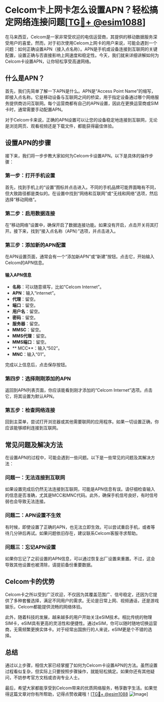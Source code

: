 # Celcom卡上网卡怎么设置APN？轻松搞定网络连接问题[[TG💪+ @esim1088](https://t.me/s/esim1088)]

在马来西亚，Celcom是一家非常受欢迎的电信运营商，其提供的移动数据服务深受用户的喜爱。然而，对于初次使用Celcom上网卡的用户来说，可能会遇到一个问题：如何正确设置APN（接入点名称）。APN是手机或设备连接到互联网的关键配置，设置正确与否直接影响上网速度和稳定性。今天，我们就来详细讲解如何为Celcom卡设置APN，让你轻松享受高速网络。

## 什么是APN？

首先，我们先简单了解一下APN是什么。APN是“Access Point Name”的缩写，即接入点名称。它是移动设备与互联网之间的桥梁，用于指定设备通过哪个网络服务提供商访问互联网。每个运营商都有自己的APN设置，因此在更换运营商或SIM卡时，通常需要手动配置APN。

对于Celcom卡来说，正确的APN设置可以让您的设备稳定地连接到互联网，无论是浏览网页、观看视频还是下载文件，都能获得最佳体验。

## 设置APN的步骤

接下来，我们将一步步教大家如何为Celcom卡设置APN。以下是具体的操作步骤：

### 第一步：打开手机设置

首先，找到手机上的“设置”图标并点击进入。不同的手机品牌可能界面略有不同，但大致路径都是类似的。在设置中找到“网络和互联网”或“无线和网络”选项，然后选择“移动网络”。

### 第二步：启用数据连接

在“移动网络”设置中，确保开启了数据连接功能。如果没有开启，点击开关将其打开。接下来，找到“接入点名称（APN）”选项，并点击进入。

### 第三步：添加新的APN配置

在APN设置页面，通常会有一个“添加新APN”或“新建”按钮。点击它，开始输入Celcom的APN信息。

#### 输入APN信息

- **名称**：可以随意填写，比如“Celcom Internet”。
- **APN**：输入“internet”。
- **代理**：留空。
- **端口**：留空。
- **用户名**：留空。
- **密码**：留空。
- **服务器**：留空。
- **MMSC**：留空。
- **MMS代理**：留空。
- **MMS端口**：留空。
- ** MCC**：输入“502”。
- **MNC**：输入“01”。

完成以上信息后，点击保存按钮。

### 第四步：选择刚刚添加的APN

返回到APN列表页面，你应该能看到刚才添加的“Celcom Internet”选项。点击它，将其设置为默认APN。

### 第五步：检查网络连接

回到主菜单，尝试打开浏览器或其他需要联网的应用程序。如果一切设置正确，你应该能够顺利连接到互联网。

## 常见问题及解决方法

在设置APN的过程中，可能会遇到一些问题。以下是一些常见的问题及其解决方法：

### 问题一：无法连接到互联网

如果设置完成后仍然无法连接到互联网，可能是APN信息有误。请仔细检查输入的信息是否准确，尤其是MCC和MNC代码。此外，确保手机信号良好，有时信号弱也会导致无法连接。

### 问题二：APN设置不生效

有时候，即使设置了正确的APN，也无法立即生效。可以尝试重启手机，或者等待几分钟后再试。如果问题依旧存在，建议联系Celcom客服寻求帮助。

### 问题三：忘记APN设置

如果你忘记了之前设置的APN信息，可以通过恢复出厂设置来重置。不过，这会导致其他设置也被清除，请提前备份重要数据。

## Celcom卡的优势

Celcom卡之所以受到广泛欢迎，不仅因为其覆盖范围广、信号稳定，还因为它提供了多种套餐选择，满足不同用户的需求。无论是日常上网、视频通话，还是游戏娱乐，Celcom都能提供流畅的网络体验。

此外，随着科技的发展，越来越多的用户开始关注eSIM技术。相比传统的物理SIM卡，eSIM具有更高的灵活性和便捷性。通过eSIM，你可以随时随地切换运营商，无需频繁更换实体卡。对于经常出国旅行的人来说，eSIM更是个不错的选择。

## 总结

通过以上步骤，相信大家已经掌握了如何为Celcom卡设置APN的方法。虽然设置过程看似复杂，但实际上只要按照步骤操作，就能轻松搞定。如果你还有其他疑问，不妨参考官方文档或咨询专业人士。

最后，希望大家都能享受到Celcom带来的优质网络服务，畅享数字生活。如果觉得这篇文章对你有所帮助，记得点赞收藏哦！[[TG💪+ @esim1088](https://t.me/s/esim1088) ![Image](https://i.postimg.cc/4NQfJmqS/Snipaste-2025-05-13-00-14-12.png)]